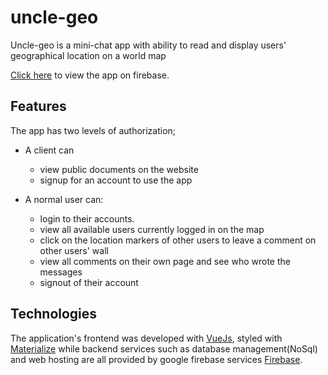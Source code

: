 # uncle-geo
Uncle-geo is a mini-chat app  with ability to read and display users' geographical location on a world map


[Click here](https://uncle-geo.firebaseapp.com/) to view the app on firebase.

## Features

The app has two levels of authorization;
- A client can
    - view public documents on the website
    - signup for an account to use the app

- A normal user can:
    - login to their accounts.
    - view all available users currently logged in on the map
    - click on the location markers of other users to leave a comment on other users' wall
    - view all comments on their own page and see who wrote the messages
    - signout of their account 

## Technologies
The application's frontend was developed with [VueJs](http://vuejs.org/), styled with [Materialize](https://materializecss.com) while backend services such as database management(NoSql) and web hosting are all provided by google firebase services [Firebase](https://firebase.google.com/).



